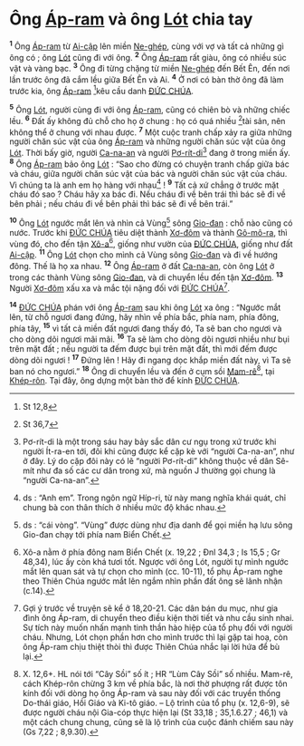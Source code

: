 # Ông [Áp-ram]() và ông [Lót]() chia tay
<sup><b>1</b></sup> Ông [Áp-ram]() từ [Ai-cập]() lên miền [Ne-ghép](), cùng với vợ và tất cả những gì ông có ; ông [Lót]() cũng đi với ông. <sup><b>2</b></sup> Ông [Áp-ram]() rất giàu, ông có nhiều súc vật và vàng bạc. <sup><b>3</b></sup> Ông đi từng chặng từ miền [Ne-ghép]() đến Bết Ên, đến nơi lần trước ông đã cắm lều giữa Bết Ên và Ai. <sup><b>4</b></sup> Ở nơi có bàn thờ ông đã làm trước kia, ông [Áp-ram]() [^1@-3b45228e-511a-4e35-817d-960e9e0c20c1]kêu cầu danh [ĐỨC CHÚA]().

<sup><b>5</b></sup> Ông [Lót](), người cùng đi với ông [Áp-ram](), cũng có chiên bò và những chiếc lều. <sup><b>6</b></sup> Đất ấy không đủ chỗ cho họ ở chung : họ có quá nhiều [^2@-3b45228e-511a-4e35-817d-960e9e0c20c1]tài sản, nên không thể ở chung với nhau được. <sup><b>7</b></sup> Một cuộc tranh chấp xảy ra giữa những người chăn súc vật của ông [Áp-ram]() và những người chăn súc vật của ông [Lót](). Thời bấy giờ, người [Ca-na-an]() và người [Pơ-rít-di]()[^1-3b45228e-511a-4e35-817d-960e9e0c20c1] đang ở trong miền ấy. <sup><b>8</b></sup> Ông [Áp-ram]() bảo ông [Lót]() : “Sao cho đừng có chuyện tranh chấp giữa bác và cháu, giữa người chăn súc vật của bác và người chăn súc vật của cháu. Vì chúng ta là anh em họ hàng với nhau[^2-3b45228e-511a-4e35-817d-960e9e0c20c1] ! <sup><b>9</b></sup> Tất cả xứ chẳng ở trước mặt cháu đó sao ? Cháu hãy xa bác đi. Nếu cháu đi về bên trái thì bác sẽ đi về bên phải ; nếu cháu đi về bên phải thì bác sẽ đi về bên trái.”

<sup><b>10</b></sup> Ông [Lót]() ngước mắt lên và nhìn cả Vùng[^3-3b45228e-511a-4e35-817d-960e9e0c20c1] sông [Gio-đan]() : chỗ nào cũng có nước. Trước khi [ĐỨC CHÚA]() tiêu diệt thành [Xơ-đôm]() và thành [Gô-mô-ra](), thì vùng đó, cho đến tận [Xô-a]()[^4-3b45228e-511a-4e35-817d-960e9e0c20c1], giống như vườn của [ĐỨC CHÚA](), giống như đất [Ai-cập](). <sup><b>11</b></sup> Ông [Lót]() chọn cho mình cả Vùng sông [Gio-đan]() và đi về hướng đông. Thế là họ xa nhau. <sup><b>12</b></sup> Ông [Áp-ram]() ở đất [Ca-na-an](), còn ông [Lót]() ở trong các thành Vùng sông [Gio-đan](), và di chuyển lều đến tận [Xơ-đôm](). <sup><b>13</b></sup> Người [Xơ-đôm]() xấu xa và mắc tội nặng đối với [ĐỨC CHÚA]()[^5-3b45228e-511a-4e35-817d-960e9e0c20c1].

<sup><b>14</b></sup> [ĐỨC CHÚA]() phán với ông [Áp-ram]() sau khi ông [Lót]() xa ông : “Ngước mắt lên, từ chỗ ngươi đang đứng, hãy nhìn về phía bắc, phía nam, phía đông, phía tây, <sup><b>15</b></sup> vì tất cả miền đất ngươi đang thấy đó, Ta sẽ ban cho ngươi và cho dòng dõi ngươi mãi mãi. <sup><b>16</b></sup> Ta sẽ làm cho dòng dõi ngươi nhiều như bụi trên mặt đất ; nếu người ta đếm được bụi trên mặt đất, thì mới đếm được dòng dõi ngươi ! <sup><b>17</b></sup> Đứng lên ! Hãy đi ngang dọc khắp miền đất này, vì Ta sẽ ban nó cho ngươi.” <sup><b>18</b></sup> Ông di chuyển lều và đến ở cụm sồi [Mam-rê]()[^6-3b45228e-511a-4e35-817d-960e9e0c20c1], tại [Khép-rôn](). Tại đây, ông dựng một bàn thờ để kính [ĐỨC CHÚA]().

[^1-3b45228e-511a-4e35-817d-960e9e0c20c1]: Pơ-rít-di là một trong sáu hay bảy sắc dân cư ngụ trong xứ trước khi người Ít-ra-en tới, đôi khi cũng được kể cặp kè với “người Ca-na-an”, như ở đây. Lý do cặp đôi này có lẽ “người Pơ-rít-di” không thuộc về dân Sê-mít như đa số các cư dân trong xứ, mà nguồn J thường gọi chung là “người Ca-na-an”.
[^2-3b45228e-511a-4e35-817d-960e9e0c20c1]: ds : “Anh em”. Trong ngôn ngữ Híp-ri, từ này mang nghĩa khái quát, chỉ chung bà con thân thích ở nhiều mức độ khác nhau.
[^3-3b45228e-511a-4e35-817d-960e9e0c20c1]: ds : “cái vòng”. “Vùng” được dùng như địa danh để gọi miền hạ lưu sông Gio-đan chạy tới phía nam Biển Chết.
[^4-3b45228e-511a-4e35-817d-960e9e0c20c1]: Xô-a nằm ở phía đông nam Biển Chết (x. 19,22 ; Đnl 34,3 ; Is 15,5 ; Gr 48,34), lúc ấy còn khá tươi tốt. Ngược với ông Lót, người tự mình ngước mắt lên quan sát và tự chọn cho mình (cc. 10-11), tổ phụ Áp-ram nghe theo Thiên Chúa ngước mắt lên ngắm nhìn phần đất ông sẽ lãnh nhận (c.14).
[^5-3b45228e-511a-4e35-817d-960e9e0c20c1]: Gợi ý trước về truyện sẽ kể ở 18,20-21. Các dân bán du mục, như gia đình ông Áp-ram, di chuyển theo điều kiện thời tiết và nhu cầu sinh nhai. Sự tích này muốn nhấn mạnh tinh thần hào hiệp của tổ phụ đối với người cháu. Nhưng, Lót chọn phần hơn cho mình trước thì lại gặp tai hoạ, còn ông Áp-ram chịu thiệt thòi thì được Thiên Chúa nhắc lại lời hứa để bù lại.
[^6-3b45228e-511a-4e35-817d-960e9e0c20c1]: X. 12,6+. HL nói tới “Cây Sồi” số ít ; HR “Lùm Cây Sồi” số nhiều. Mam-rê, cách Khép-rôn chừng 3 km về phía bắc, là nơi thờ phượng rất được tôn kính đối với dòng họ ông Áp-ram và sau này đối với các truyền thống Do-thái giáo, Hồi Giáo và Ki-tô giáo. – Lộ trình của tổ phụ (x. 12,6-9), sẽ được người cháu nội Gia-cóp thực hiện lại (St 33,18 ; 35,1.6.27 ; 46,1) và một cách chung chung, cũng sẽ là lộ trình của cuộc đánh chiếm sau này (Gs 7,22 ; 8,9.30).
[^1@-3b45228e-511a-4e35-817d-960e9e0c20c1]: St 12,8
[^2@-3b45228e-511a-4e35-817d-960e9e0c20c1]: St 36,7